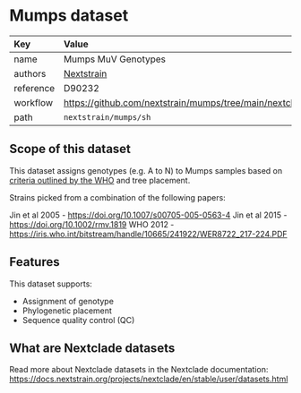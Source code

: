 # Mumps dataset

| Key  | Value  |
| :-- | :-- |
| name  | Mumps MuV Genotypes |
| authors | [Nextstrain](https://nextstrain.org) |
| reference | D90232 |
| workflow  | https://github.com/nextstrain/mumps/tree/main/nextclade  |
| path  | `nextstrain/mumps/sh` |


## Scope of this dataset

This dataset assigns genotypes (e.g. A to N) to Mumps samples based on [criteria outlined by the WHO](https://iris.who.int/bitstream/handle/10665/241922/WER8722_217-224.PDF) and tree placement.

Strains picked from a combination of the following papers:

Jin et al 2005 - https://doi.org/10.1007/s00705-005-0563-4
Jin et al 2015 - https://doi.org/10.1002/rmv.1819
WHO 2012 - https://iris.who.int/bitstream/handle/10665/241922/WER8722_217-224.PDF


## Features

This dataset supports:

- Assignment of genotype
- Phylogenetic placement
- Sequence quality control (QC)

## What are Nextclade datasets

Read more about Nextclade datasets in the Nextclade documentation: https://docs.nextstrain.org/projects/nextclade/en/stable/user/datasets.html
